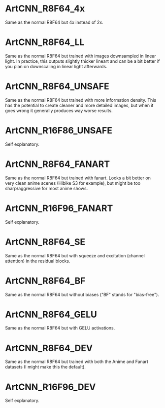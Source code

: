 # ArtCNN_R8F64_4x
Same as the normal R8F64 but 4x instead of 2x.

# ArtCNN_R8F64_LL
Same as the normal R8F64 but trained with images downsampled in linear light. In practice, this outputs slightly thicker lineart and can be a bit better if you plan on downscaling in linear light afterwards.

# ArtCNN_R8F64_UNSAFE
Same as the normal R8F64 but trained with more information density. This has the potential to create cleaner and more detailed images, but when it goes wrong it generally produces way worse results.

# ArtCNN_R16F86_UNSAFE
Self explanatory.

# ArtCNN_R8F64_FANART
Same as the normal R8F64 but trained with fanart. Looks a bit better on very clean anime scenes (Hibike S3 for example), but might be too sharp/aggressive for most anime shows.

# ArtCNN_R16F96_FANART
Self explanatory.

# ArtCNN_R8F64_SE
Same as the normal R8F64 but with squeeze and excitation (channel attention) in the residual blocks.

# ArtCNN_R8F64_BF
Same as the normal R8F64 but without biases ("BF" stands for "bias-free").

# ArtCNN_R8F64_GELU
Same as the normal R8F64 but with GELU activations.

# ArtCNN_R8F64_DEV
Same as the normal R8F64 but trained with both the Anime and Fanart datasets (I might make this the default).

# ArtCNN_R16F96_DEV
Self explanatory.
